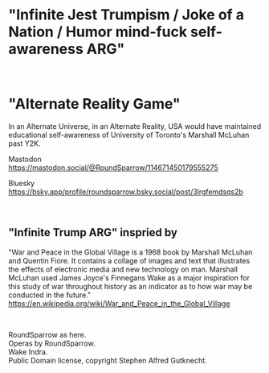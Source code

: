 # "Infinite Jest Trumpism / Joke of a Nation / Humor mind-fuck self-awareness ARG"

&nbsp;

# "Alternate Reality Game"

In an Alternate Universe, in an Alternate Reality, USA would have maintained educational self-awareness of University of Toronto's Marshall McLuhan past Y2K.

Mastodon   
https://mastodon.social/@RoundSparrow/114671450179555275

Bluesky  
https://bsky.app/profile/roundsparrow.bsky.social/post/3lrgfemdsqs2b

&nbsp;

## "Infinite Trump ARG" inspried by

"War and Peace in the Global Village is a 1968 book by Marshall McLuhan and Quentin Fiore. It contains a collage of images and text that illustrates the effects of electronic media and new technology on man. Marshall McLuhan used James Joyce's Finnegans Wake as a major inspiration for this study of war throughout history as an indicator as to how war may be conducted in the future."    
https://en.wikipedia.org/wiki/War_and_Peace_in_the_Global_Village

&nbsp;

RoundSparrow as here.   
Operas by RoundSparrow.   
Wake Indra.   
Public Domain license, copyright Stephen Alfred Gutknecht.


